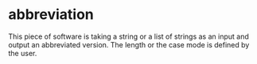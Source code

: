 
# abbreviation
This piece of software is taking a string or a list of strings as an input and output an abbreviated version. The length or the case mode is defined by the user.

